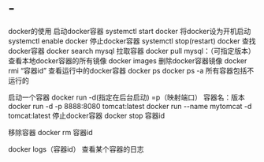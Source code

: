 # -
docker的使用 
启动docker容器 systemctl start docker   将docker设为开机启动 systemctl enable docker 
停止docker容器 systemctl stop(restart) docker
查找docker容器 docker search mysql 
拉取容器 docker pull mysql：（可指定版本）
查看本地docker容器的所有镜像 docker images
删除docker容器镜像 docker rmi “容器id”
查看运行中的docker容器 docker ps 
docker ps -a  所有容器包括不运行的

启动一个容器 docker run -d(指定在后台启动) =p（映射端口） 容器名：版本
docker run -d -p 8888:8080 tomcat:latest
docker run --name mytomcat -d tomcat:latest
停止docker容器 docker stop 容器id

移除容器 docker rm  容器id

docker logs（容器id） 查看某个容器的日志
